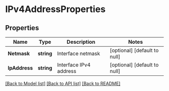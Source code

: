 # IPv4AddressProperties

## Properties
Name | Type | Description | Notes
------------ | ------------- | ------------- | -------------
**Netmask** | **string** | Interface netmask | [optional] [default to null]
**IpAddress** | **string** | Interface IPv4 address | [optional] [default to null]

[[Back to Model list]](../README.md#documentation-for-models) [[Back to API list]](../README.md#documentation-for-api-endpoints) [[Back to README]](../README.md)

